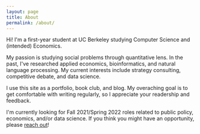 ```yaml
---
layout: page
title: About
permalink: /about/
---
```


Hi! I'm a first-year student at UC Berkeley studying Computer Science and (intended) Economics.

My passion is studying social problems through quantitative lens. In the past, I've researched applied economics, bioinformatics, and natural language processing. My current interests include strategy consulting, competitive debate, and data science.

I use this site as a portfolio, book club, and blog. My overaching goal is to get comfortable with writing regularly, so I appreciate your readership and feedback.

I'm currently looking for Fall 2021/Spring 2022 roles related to public policy, economics, and/or data science. If you think you might have an opportunity, please [reach out](mailto:petez@berkeley.edu)!
